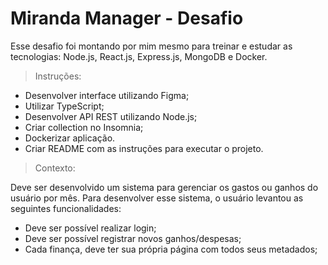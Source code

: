 # Miranda Manager - Desafio
Esse desafio foi montando por mim mesmo para treinar e estudar as tecnologias: Node.js, React.js, Express.js, MongoDB e Docker.

> Instruções:
* Desenvolver interface utilizando Figma;
* Utilizar TypeScript;
* Desenvolver API REST utilizando Node.js;
* Criar collection no Insomnia;
* Dockerizar aplicação.
* Criar README com as instruções para executar o projeto.

> Contexto:

Deve ser desenvolvido um sistema para gerenciar os gastos ou ganhos do usuário por mês. Para desenvolver esse sistema, o usuário levantou as seguintes funcionalidades:
* Deve ser possível realizar login;
* Deve ser possível registrar novos ganhos/despesas;
* Cada finança, deve ter sua própria página com todos seus metadados;

